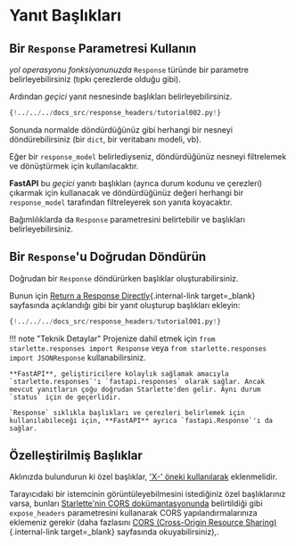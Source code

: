 # Yanıt Başlıkları

## Bir `Response` Parametresi Kullanın

*yol operasyonu fonksiyonunuzda* `Response` türünde bir parametre belirleyebilirsiniz (tıpkı çerezlerde olduğu gibi).

Ardından *geçici* yanıt nesnesinde başlıkları belirleyebilirsiniz.

```Python hl_lines="1  7-8"
{!../../../docs_src/response_headers/tutorial002.py!}
```

Sonunda normalde döndürdüğünüz gibi herhangi bir nesneyi döndürebilirsiniz (bir `dict`, bir veritabanı modeli, vb).

Eğer bir `response_model` belirlediyseniz, döndürdüğünüz nesneyi filtrelemek ve dönüştürmek için kullanılacaktır.

**FastAPI** bu *geçici* yanıtı başlıkları (ayrıca durum kodunu ve çerezleri) çıkarmak için kullanacak ve döndürdüğünüz değeri herhangi bir `response_model` tarafından filtreleyerek son yanıta koyacaktır.

Bağımlılıklarda da `Response` parametresini belirtebilir ve başlıkları belirleyebilirsiniz.

## Bir `Response`'u Doğrudan Döndürün

Doğrudan bir `Response` döndürürken başlıklar oluşturabilirsiniz.

Bunun için [Return a Response Directly](response-directly.md){.internal-link target=_blank} sayfasında açıklandığı gibi bir yanıt oluşturup başlıkları ekleyin:

```Python hl_lines="10-12"
{!../../../docs_src/response_headers/tutorial001.py!}
```

!!! note "Teknik Detaylar"
    Projenize dahil etmek için `from starlette.responses import Response` veya `from starlette.responses import JSONResponse` kullanabilirsiniz.

    **FastAPI**, geliştiricilere kolaylık sağlamak amacıyla `starlette.responses`'ı `fastapi.responses` olarak sağlar. Ancak mevcut yanıtların çoğu doğrudan Starlette'den gelir. Aynı durum `status` için de geçerlidir.

    `Response` sıklıkla başlıkları ve çerezleri belirlemek için kullanılabileceği için, **FastAPI** ayrıca `fastapi.Response`'ı da sağlar.

## Özelleştirilmiş Başlıklar

Aklınızda bulundurun ki özel başlıklar, <a href="https://developer.mozilla.org/en-US/docs/Web/HTTP/Headers" class="external-link" target="_blank">'X-' öneki kullanılarak</a> eklenmelidir.

Tarayıcıdaki bir istemcinin görüntüleyebilmesini istediğiniz özel başlıklarınız varsa, bunları <a href="https://www.starlette.io/middleware/#corsmiddleware" class="external-link" target="_blank">Starlette'nin CORS dokümantasyonunda</a> belirtildiği gibi  `expose_headers` parametresini kullanarak CORS yapılandırmalarınıza eklemeniz gerekir (daha fazlasını [CORS (Cross-Origin Resource Sharing)](../tutorial/cors.md){.internal-link target=_blank} sayfasında okuyabilirsiniz),.
